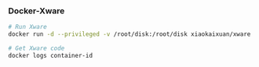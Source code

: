 ### Docker-Xware
```bash
# Run Xware
docker run -d --privileged -v /root/disk:/root/disk xiaokaixuan/xware

# Get Xware code
docker logs container-id
```
